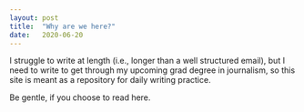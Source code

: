 ```yaml
---
layout: post
title:  "Why are we here?"
date:   2020-06-20
---
```


I struggle to write at length (i.e., longer than a well structured email), but I need to write to get through my upcoming grad degree in journalism, so this site is meant as a repository for daily writing practice.

Be gentle, if you choose to read here.
